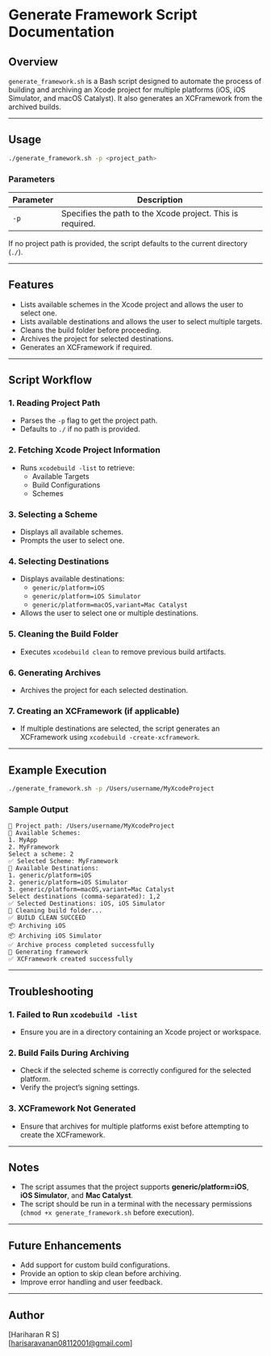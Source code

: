# Generate Framework Script Documentation

## Overview
`generate_framework.sh` is a Bash script designed to automate the process of building and archiving an Xcode project for multiple platforms (iOS, iOS Simulator, and macOS Catalyst). It also generates an XCFramework from the archived builds.

---

## Usage
```sh
./generate_framework.sh -p <project_path>
```

### Parameters
| Parameter | Description |
|-----------|-------------|
| `-p` | Specifies the path to the Xcode project. This is required. |

If no project path is provided, the script defaults to the current directory (`./`).

---

## Features
- Lists available schemes in the Xcode project and allows the user to select one.
- Lists available destinations and allows the user to select multiple targets.
- Cleans the build folder before proceeding.
- Archives the project for selected destinations.
- Generates an XCFramework if required.

---

## Script Workflow
### 1. **Reading Project Path**
- Parses the `-p` flag to get the project path.
- Defaults to `./` if no path is provided.

### 2. **Fetching Xcode Project Information**
- Runs `xcodebuild -list` to retrieve:
  - Available Targets
  - Build Configurations
  - Schemes

### 3. **Selecting a Scheme**
- Displays all available schemes.
- Prompts the user to select one.

### 4. **Selecting Destinations**
- Displays available destinations:
  - `generic/platform=iOS`
  - `generic/platform=iOS Simulator`
  - `generic/platform=macOS,variant=Mac Catalyst`
- Allows the user to select one or multiple destinations.

### 5. **Cleaning the Build Folder**
- Executes `xcodebuild clean` to remove previous build artifacts.

### 6. **Generating Archives**
- Archives the project for each selected destination.

### 7. **Creating an XCFramework (if applicable)**
- If multiple destinations are selected, the script generates an XCFramework using `xcodebuild -create-xcframework`.

---

## Example Execution
```sh
./generate_framework.sh -p /Users/username/MyXcodeProject
```

### Sample Output
```
📂 Project path: /Users/username/MyXcodeProject
📌 Available Schemes:
1. MyApp
2. MyFramework
Select a scheme: 2
✅ Selected Scheme: MyFramework
📌 Available Destinations:
1. generic/platform=iOS
2. generic/platform=iOS Simulator
3. generic/platform=macOS,variant=Mac Catalyst
Select destinations (comma-separated): 1,2
✅ Selected Destinations: iOS, iOS Simulator
🧹 Cleaning build folder...
✅ BUILD CLEAN SUCCEED
📦 Archiving iOS
📦 Archiving iOS Simulator
✅ Archive process completed successfully
🔨 Generating framework
✅ XCFramework created successfully
```

---

## Troubleshooting
### 1. **Failed to Run `xcodebuild -list`**
- Ensure you are in a directory containing an Xcode project or workspace.

### 2. **Build Fails During Archiving**
- Check if the selected scheme is correctly configured for the selected platform.
- Verify the project’s signing settings.

### 3. **XCFramework Not Generated**
- Ensure that archives for multiple platforms exist before attempting to create the XCFramework.

---

## Notes
- The script assumes that the project supports **generic/platform=iOS**, **iOS Simulator**, and **Mac Catalyst**.
- The script should be run in a terminal with the necessary permissions (`chmod +x generate_framework.sh` before execution).

---

## Future Enhancements
- Add support for custom build configurations.
- Provide an option to skip clean before archiving.
- Improve error handling and user feedback.

---

## Author
[Hariharan R S]  
[harisaravanan08112001@gmail.com] 

